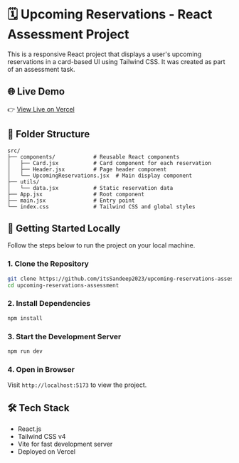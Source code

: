 # 🗓️ Upcoming Reservations - React Assessment Project

This is a responsive React project that displays a user's upcoming reservations in a card-based UI using Tailwind CSS. It was created as part of an assessment task.

## 🌐 Live Demo

👉 [View Live on Vercel](https://upcoming-reservations-assessment.vercel.app/)

## 📁 Folder Structure

```
src/
├── components/            # Reusable React components
│   ├── Card.jsx           # Card component for each reservation
│   ├── Header.jsx         # Page header component
│   └── UpcomingReservations.jsx  # Main display component
├── utils/
│   └── data.jsx           # Static reservation data
├── App.jsx                # Root component
├── main.jsx               # Entry point
└── index.css              # Tailwind CSS and global styles
```

## 🚀 Getting Started Locally

Follow the steps below to run the project on your local machine.

### 1. Clone the Repository

```bash
git clone https://github.com/itsSandeep2023/upcoming-reservations-assessment.git
cd upcoming-reservations-assessment
```

### 2. Install Dependencies

```bash
npm install
```

### 3. Start the Development Server

```bash
npm run dev
```

### 4. Open in Browser

Visit `http://localhost:5173` to view the project.

## 🛠️ Tech Stack

- React.js
- Tailwind CSS v4
- Vite for fast development server
- Deployed on Vercel
